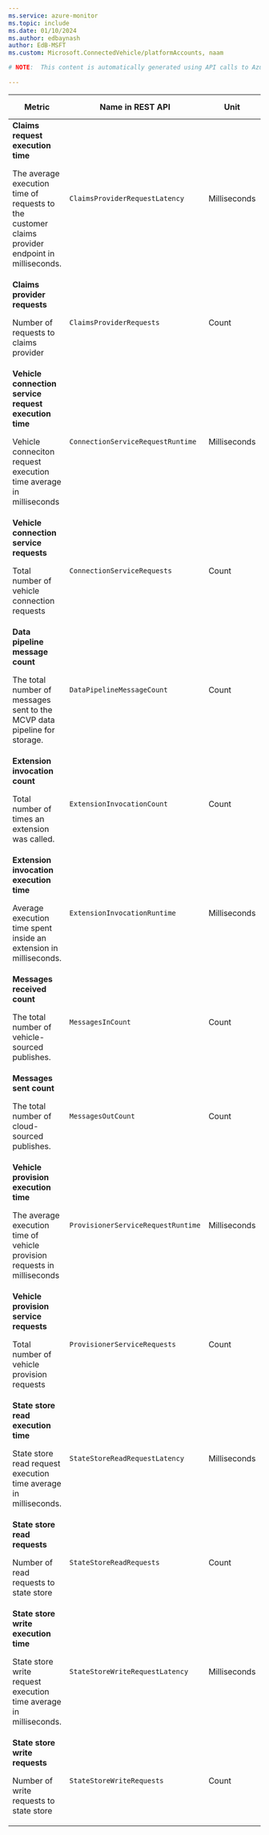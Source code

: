 ```yaml
---
ms.service: azure-monitor
ms.topic: include
ms.date: 01/10/2024
ms.author: edbaynash
author: EdB-MSFT
ms.custom: Microsoft.ConnectedVehicle/platformAccounts, naam

# NOTE:  This content is automatically generated using API calls to Azure. Any edits made on these files will be overwritten in the next run of the script. 
 
---
```


  
  
|Metric|Name in REST API|Unit|Aggregation|Dimensions|Time Grains|DS Export|
|---|---|---|---|---|---|---|
|**Claims request execution time**<p><p>The average execution time of requests to the customer claims provider endpoint in milliseconds. |`ClaimsProviderRequestLatency` |Milliseconds |Average |`IsSuccessful`, `FailureCategory`|PT1M |Yes|
|**Claims provider requests**<p><p>Number of requests to claims provider |`ClaimsProviderRequests` |Count |Total |`IsSuccessful`, `FailureCategory`|PT1M |Yes|
|**Vehicle connection service request execution time**<p><p>Vehicle conneciton request execution time average in milliseconds |`ConnectionServiceRequestRuntime` |Milliseconds |Average |`IsSuccessful`, `FailureCategory`|PT1M |Yes|
|**Vehicle connection service requests**<p><p>Total number of vehicle connection requests |`ConnectionServiceRequests` |Count |Total |`IsSuccessful`, `FailureCategory`|PT1M |Yes|
|**Data pipeline message count**<p><p>The total number of messages sent to the MCVP data pipeline for storage. |`DataPipelineMessageCount` |Count |Total |`IsSuccessful`, `FailureCategory`|PT1M |Yes|
|**Extension invocation count**<p><p>Total number of times an extension was called. |`ExtensionInvocationCount` |Count |Total |`ExtensionName`, `IsSuccessful`, `FailureCategory`|PT1M |Yes|
|**Extension invocation execution time**<p><p>Average execution time spent inside an extension in milliseconds. |`ExtensionInvocationRuntime` |Milliseconds |Average |`ExtensionName`, `IsSuccessful`, `FailureCategory`|PT1M |Yes|
|**Messages received count**<p><p>The total number of vehicle-sourced publishes. |`MessagesInCount` |Count |Total |`IsSuccessful`, `FailureCategory`|PT1M |Yes|
|**Messages sent count**<p><p>The total number of cloud-sourced publishes. |`MessagesOutCount` |Count |Total |`IsSuccessful`, `FailureCategory`|PT1M |Yes|
|**Vehicle provision execution time**<p><p>The average execution time of vehicle provision requests in milliseconds |`ProvisionerServiceRequestRuntime` |Milliseconds |Average |`IsSuccessful`, `FailureCategory`|PT1M |Yes|
|**Vehicle provision service requests**<p><p>Total number of vehicle provision requests |`ProvisionerServiceRequests` |Count |Total |`IsSuccessful`, `FailureCategory`|PT1M |Yes|
|**State store read execution time**<p><p>State store read request execution time average in milliseconds. |`StateStoreReadRequestLatency` |Milliseconds |Average |`ExtensionName`, `IsSuccessful`, `FailureCategory`|PT1M |Yes|
|**State store read requests**<p><p>Number of read requests to state store |`StateStoreReadRequests` |Count |Total |`ExtensionName`, `IsSuccessful`, `FailureCategory`|PT1M |Yes|
|**State store write execution time**<p><p>State store write request execution time average in milliseconds. |`StateStoreWriteRequestLatency` |Milliseconds |Average |`ExtensionName`, `IsSuccessful`, `FailureCategory`|PT1M |Yes|
|**State store write requests**<p><p>Number of write requests to state store |`StateStoreWriteRequests` |Count |Total |`ExtensionName`, `IsSuccessful`, `FailureCategory`|PT1M |Yes|